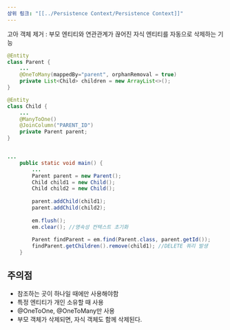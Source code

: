 ```yaml
---
상위 링크: "[[../Persistence Context/Persistence Context]]"
---
```

고아 객체 제거 : 부모 엔티티와 연관관계가 끊어진 자식 엔티티를 자동으로 삭제하는 기능

```java
@Entity
class Parent {
	...
	@OneToMany(mappedBy="parent", orphanRemoval = true)
	private List<Child> children = new ArrayList<>();	
}

@Entity
class Child {
	...
	@ManyToOne()
	@JoinColumn("PARENT_ID")
	private Parent parent;
}


...
	public static void main() {
		...
		Parent parent = new Parent();
		Child child1 = new Child();
		Child child2 = new Child();
		
		parent.addChild(child1);
		parent.addChild(child2);
		
		em.flush();
		em.clear(); //영속성 컨텍스트 초기화
		
		Parent findParent = em.find(Parent.class, parent.getId());
		findParent.getChildren().remove(child1); //DELETE 쿼리 발생
	}
```

## 주의점
* 참조하는 곳이 하나일 때에만 사용해야함
* 특정 엔티티가 개인 소유할 때 사용
* @OneToOne, @OneToMany만 사용
* 부모 객체가 삭제되면, 자식 객체도 함께 삭제된다.

